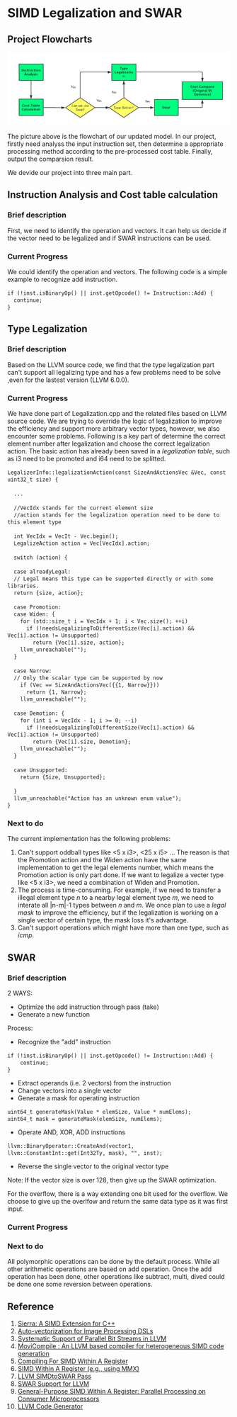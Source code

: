 # SIMD Legalization and SWAR

## Project Flowcharts
![Alt text](../image//flowchart.png)

The picture above is the flowchart of our updated model. In our project, firstly need analyss the input instruction set, then determine a appropriate processing method according to the pre-processed cost table. Finally, output the comparsion result.

We devide our project into three main part. 

## Instruction Analysis and Cost table calculation
### Brief description

First, we need to identify the operation and vectors. It can help us decide if the vector need to be legalized and if SWAR instructions can be used. 

### Current Progress
We could identify the operation and vectors. The following code is a simple example to recognize add instruction.
``` 
if (!inst.isBinaryOp() || inst.getOpcode() != Instruction::Add) {
  continue;
}
```

## Type Legalization

### Brief description
Based on the LLVM source code, we find that the type legalization part can't support all legalizing type and has a few problems need to be solve ,even for the lastest version (LLVM 6.0.0).

### Current Progress
We have done part of Legalization.cpp and the related files based on LLVM source code. We are trying to override the logic of legalization to improve the efficiency and support more arbitrary vector types, however, we also encounter some problems. Following is a key part of determine the correct element number after legalization and choose the correct legalization action.
The basic action has already been saved in a *legalization table*, such as i3 need to be promoted and i64 need to be splitted.


``` 
LegalizerInfo::legalizationAction(const SizeAndActionsVec &Vec, const uint32_t size) {
  
  ...
  
  //VecIdx stands for the current element size
  //action stands for the legalization operation need to be done to this element type
  
  int VecIdx = VecIt - Vec.begin();
  LegalizeAction action = Vec[VecIdx].action;
  
  switch (action) {
  
  case alreadyLegal:
  // Legal means this type can be supported directly or with some libraries.
  return {size, action};
  
  case Promotion:
  case Widen: {
    for (std::size_t i = VecIdx + 1; i < Vec.size(); ++i)
      if (!needsLegalizingToDifferentSize(Vec[i].action) && Vec[i].action != Unsupported)
        return {Vec[i].size, action};
    llvm_unreachable("");
  }
  
  case Narrow:
  // Only the scalar type can be supported by now
    if (Vec == SizeAndActionsVec({{1, Narrow}}))
      return {1, Narrow};
    llvm_unreachable("");
  
  case Demotion: {
    for (int i = VecIdx - 1; i >= 0; --i)
      if (!needsLegalizingToDifferentSize(Vec[i].action) && Vec[i].action != Unsupported)
        return {Vec[i].size, Demotion};
    llvm_unreachable("");
  }
  
  case Unsupported:
    return {Size, Unsupported};
  
  }
  llvm_unreachable("Action has an unknown enum value");
}

``` 
### Next to do
The current implementation has the following problems:
1. Can't support oddball types like <5 x i3>, <25 x i5> ... The reason is that the Promotion action and the Widen action  have the same implementation to get the legal elements number, which means the Promotion action is only part done. If we want to legalize a vecter type like <5 x i3>, we need a combination of Widen and Promotion.
2. The process is time-consuming. For example, if we need to transfer a illegal element type *n* to a nearby legal element type *m*, we need to interate all |n-m|-1 types between *n* and *m*. We once plan to use a *legal mask* to improve the efficiency, but if the legalization is working on a single vector of certain type, the mask loss it's advantage.
3. Can't support operations which might have more than one type, such as *icmp*.

## SWAR
### Brief description


2 WAYS:
* Optimize the add instruction through pass (take)
* Generate a new function 

Process:
* Recognize the "add" instruction
```
if (!inst.isBinaryOp() || inst.getOpcode() != Instruction::Add) {
    continue;
}
```
* Extract operands (i.e. 2 vectors) from the instruction
* Change vectors into a single vector
* Generate a mask for operating instruction
```
uint64_t generateMask(Value * elemSize, Value * numElems);
uint64_t mask = generateMask(elemSize, numElems);
```
* Operate AND, XOR, ADD instructions
```
llvm::BinaryOperator::CreateAnd(vector1, llvm::ConstantInt::get(Int32Ty, mask), "", inst);
```
* Reverse the single vector to the original vector type

Note:
If the vector size is over 128, then give up the SWAR optimization.

For the overflow, there is a way extending one bit used for the overflow. We choose to give up the overlfow and return the same data type as it was first input.

### Current Progress

### Next to do

All polymorphic operations can be done by the default process.
While all other arithmetic operations are based on add operation. Once the add operation has been done, other operations like subtract, multi, dived could be done one some reversion between operations.

## Reference
1. [Sierra: A SIMD Extension for C++](https://github.com/lijianweizhuwei/CMPT886/blob/master/file/Sierra.pdf)
2. [Auto-vectorization for Image Processing DSLs](https://github.com/lijianweizhuwei/CMPT886/blob/master/file/DSLs.pdf)
3. [Systematic Support of Parallel Bit Streams in LLVM](https://github.com/lijianweizhuwei/CMPT886/blob/master/file/Systematic.pdf)
4. [MoviCompile : An LLVM based compiler for heterogeneous SIMD code generation](https://github.com/lijianweizhuwei/CMPT886/blob/master/file/MoviCompile.pdf)
5. [Compiling For SIMD Within A Register](https://github.com/lijianweizhuwei/CMPT886/blob/master/file/Compiling.pdf)
6. [SIMD Within A Register (e.g., using MMX)](https://github.com/lijianweizhuwei/CMPT886/blob/master/file/MoviCompile.pdf)
7. [LLVM SIMDtoSWAR Pass](https://github.com/lijianweizhuwei/CMPT886/blob/master/file/LLVM.pdf)
8. [SWAR Support for LLVM](https://github.com/lijianweizhuwei/CMPT886/blob/master/file/SWAR_S.pdf)
9. [General-Purpose SIMD Within A Register: Parallel Processing on Consumer Microprocessors](https://github.com/lijianweizhuwei/CMPT886/blob/master/file/swar.pdf)
10. [LLVM Code Generator](http://llvm.org/docs/CodeGenerator.html#selectiondag-legalizetypes-phase)




